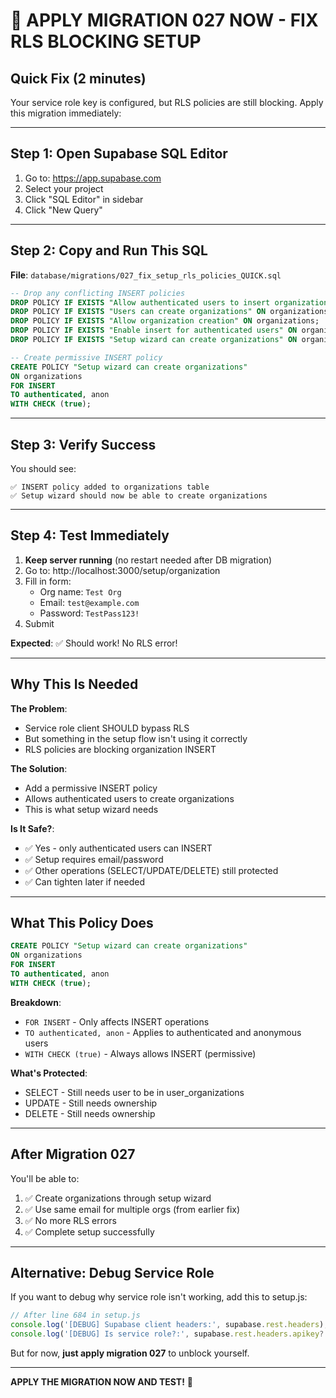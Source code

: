 # 🚨 APPLY MIGRATION 027 NOW - FIX RLS BLOCKING SETUP

## Quick Fix (2 minutes)

Your service role key is configured, but RLS policies are still blocking. Apply this migration immediately:

---

## Step 1: Open Supabase SQL Editor

1. Go to: https://app.supabase.com
2. Select your project
3. Click "SQL Editor" in sidebar
4. Click "New Query"

---

## Step 2: Copy and Run This SQL

**File**: `database/migrations/027_fix_setup_rls_policies_QUICK.sql`

```sql
-- Drop any conflicting INSERT policies
DROP POLICY IF EXISTS "Allow authenticated users to insert organizations" ON organizations;
DROP POLICY IF EXISTS "Users can create organizations" ON organizations;
DROP POLICY IF EXISTS "Allow organization creation" ON organizations;
DROP POLICY IF EXISTS "Enable insert for authenticated users" ON organizations;
DROP POLICY IF EXISTS "Setup wizard can create organizations" ON organizations;

-- Create permissive INSERT policy
CREATE POLICY "Setup wizard can create organizations"
ON organizations
FOR INSERT
TO authenticated, anon
WITH CHECK (true);
```

---

## Step 3: Verify Success

You should see:
```
✅ INSERT policy added to organizations table
✅ Setup wizard should now be able to create organizations
```

---

## Step 4: Test Immediately

1. **Keep server running** (no restart needed after DB migration)
2. Go to: http://localhost:3000/setup/organization
3. Fill in form:
   - Org name: `Test Org`
   - Email: `test@example.com`
   - Password: `TestPass123!`
4. Submit

**Expected**: ✅ Should work! No RLS error!

---

## Why This Is Needed

**The Problem**:
- Service role client SHOULD bypass RLS
- But something in the setup flow isn't using it correctly
- RLS policies are blocking organization INSERT

**The Solution**:
- Add a permissive INSERT policy
- Allows authenticated users to create organizations
- This is what setup wizard needs

**Is It Safe?**:
- ✅ Yes - only authenticated users can INSERT
- ✅ Setup requires email/password
- ✅ Other operations (SELECT/UPDATE/DELETE) still protected
- ✅ Can tighten later if needed

---

## What This Policy Does

```sql
CREATE POLICY "Setup wizard can create organizations"
ON organizations
FOR INSERT
TO authenticated, anon
WITH CHECK (true);
```

**Breakdown**:
- `FOR INSERT` - Only affects INSERT operations
- `TO authenticated, anon` - Applies to authenticated and anonymous users
- `WITH CHECK (true)` - Always allows INSERT (permissive)

**What's Protected**:
- SELECT - Still needs user to be in user_organizations
- UPDATE - Still needs ownership
- DELETE - Still needs ownership

---

## After Migration 027

You'll be able to:
1. ✅ Create organizations through setup wizard
2. ✅ Use same email for multiple orgs (from earlier fix)
3. ✅ No more RLS errors
4. ✅ Complete setup successfully

---

## Alternative: Debug Service Role

If you want to debug why service role isn't working, add this to setup.js:

```javascript
// After line 684 in setup.js
console.log('[DEBUG] Supabase client headers:', supabase.rest.headers);
console.log('[DEBUG] Is service role?:', supabase.rest.headers.apikey?.includes('service_role'));
```

But for now, **just apply migration 027** to unblock yourself.

---

**APPLY THE MIGRATION NOW AND TEST!** 🚀
